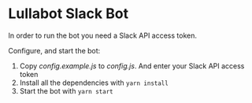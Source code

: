 # Lullabot Slack Bot

In order to run the bot you need a Slack API access token.

Configure, and start the bot:

1. Copy _config.example.js_ to _config.js_. And enter your Slack API access token
1. Install all the dependencies with `yarn install`
1. Start the bot with `yarn start`
